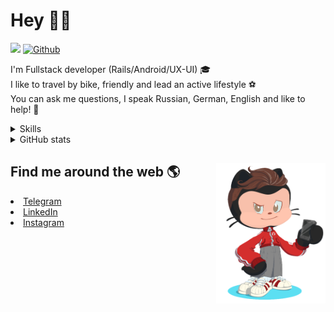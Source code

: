 # Hey 👋🏻 

![](https://komarev.com/ghpvc/?username=your-github-HarshBarash&color=grey) [![Github](https://img.shields.io/github/followers/HarshBarash?label=Follow&style=social)](https://github.com/HarshBarash)

I'm  Fullstack developer (Rails/Android/UX-UI) 🎓  <br />
I like to travel by bike, friendly and lead an active lifestyle ⚽ <br />
You can ask me questions, I speak Russian, German, English and like to help! 💬  <br />

<details>
    <summary> Skills </summary>
   <p>
      <br/>
      <img src="https://img.shields.io/badge/Ruby_on_Rails-CC0000?style=for-the-badge&logo=ruby-on-rails&logoColor=white" />
      <img src="https://img.shields.io/badge/Ruby-CC342D?style=for-the-badge&logo=ruby&logoColor=white" />
      <img src="https://img.shields.io/badge/Bootstrap-563D7C?style=for-the-badge&logo=bootstrap&logoColor=white" />
      <img src="https://img.shields.io/badge/PostgreSQL-316192?style=for-the-badge&logo=postgresql&logoColor=white" />
      <img src="https://img.shields.io/badge/SQLite-07405E?style=for-the-badge&logo=sqlite&logoColor=white" />
      <img src="https://img.shields.io/badge/Heroku-430098?style=for-the-badge&logo=heroku&logoColor=white"/>
      <img src="https://img.shields.io/badge/GitHub-100000?style=for-the-badge&logo=github&logoColor=white" />
      <br/>
      <img src="https://img.shields.io/badge/Android-3DDC84?style=for-the-badge&logo=android&logoColor=white" />
      <img src="https://img.shields.io/badge/Kotlin-0095D5?&style=for-the-badge&logo=kotlin&logoColor=white" />
      <img src="https://img.shields.io/badge/Java-ED8B00?style=for-the-badge&logo=java&logoColor=white" />
      <img src="https://img.shields.io/badge/Figma-F24E1E?style=for-the-badge&logo=figma&logoColor=white" />
      <img src="https://img.shields.io/badge/firebase-ffca28?style=for-the-badge&logo=firebase&logoColor=black" />
      <img src="https://img.shields.io/badge/Python-FFD43B?style=for-the-badge&logo=python&logoColor=darkgreen" />
      <img src="https://img.shields.io/badge/Trello-0052CC?style=for-the-badge&logo=trello&logoColor=white" />
      <img src="https://img.shields.io/badge/Ubuntu-E95420?style=for-the-badge&logo=ubuntu&logoColor=white" />

   </details>


<details>
    <summary> GitHub stats</summary>
    <br />
   
<!--START_SECTION:waka-->
![Code Time](http://img.shields.io/badge/Code%20Time-235%20hrs%2029%20mins-blue)

**🐱 My GitHub Data** 

> 🏆 314 Contributions in the Year 2022
 > 
> 📦 288.9 kB Used in GitHub's Storage 
 > 
> 💼 Opted to Hire
 > 
> 📜 20 Public Repositories 
 > 
> 🔑 27 Private Repositories  
 > 
**I'm an Early 🐤** 

```text
🌞 Morning    125 commits    █████░░░░░░░░░░░░░░░░░░░░   20.39% 
🌆 Daytime    184 commits    ███████░░░░░░░░░░░░░░░░░░   30.02% 
🌃 Evening    274 commits    ███████████░░░░░░░░░░░░░░   44.7% 
🌙 Night      30 commits     █░░░░░░░░░░░░░░░░░░░░░░░░   4.89%

```
📅 **I'm Most Productive on Friday** 

```text
Monday       60 commits     ██░░░░░░░░░░░░░░░░░░░░░░░   9.79% 
Tuesday      89 commits     ███░░░░░░░░░░░░░░░░░░░░░░   14.52% 
Wednesday    89 commits     ███░░░░░░░░░░░░░░░░░░░░░░   14.52% 
Thursday     81 commits     ███░░░░░░░░░░░░░░░░░░░░░░   13.21% 
Friday       111 commits    ████░░░░░░░░░░░░░░░░░░░░░   18.11% 
Saturday     100 commits    ████░░░░░░░░░░░░░░░░░░░░░   16.31% 
Sunday       83 commits     ███░░░░░░░░░░░░░░░░░░░░░░   13.54%

```


📊 **This Week I Spent My Time On** 

```text
⌚︎ Time Zone: Europe/Moscow

💬 Programming Languages: 
Ruby                     20 hrs 8 mins       ███████████████████████░░   91.88% 
YAML                     38 mins             ░░░░░░░░░░░░░░░░░░░░░░░░░   2.94% 
IDEA_MODULE              25 mins             ░░░░░░░░░░░░░░░░░░░░░░░░░   1.94% 
Bash                     9 mins              ░░░░░░░░░░░░░░░░░░░░░░░░░   0.76% 
Text                     8 mins              ░░░░░░░░░░░░░░░░░░░░░░░░░   0.61%

🔥 Editors: 
RubyMine                 21 hrs 54 mins      █████████████████████████   100.0%

💻 Operating System: 
Linux                    21 hrs 54 mins      █████████████████████████   100.0%

```

**I Mostly Code in Ruby** 

```text
Ruby                     21 repos            ███████████░░░░░░░░░░░░░░   46.67% 
Kotlin                   11 repos            ██████░░░░░░░░░░░░░░░░░░░   24.44% 
Java                     7 repos             ████░░░░░░░░░░░░░░░░░░░░░   15.56% 
JavaScript               4 repos             ██░░░░░░░░░░░░░░░░░░░░░░░   8.89% 
Python                   2 repos             █░░░░░░░░░░░░░░░░░░░░░░░░   4.44%

```



 Last Updated on 13/03/2022 16:16:22 UTC
<!--END_SECTION:waka-->
   
<!--    <p align="center">
        <img src="https://github-profile-trophy.vercel.app/?username=HarshBarash&theme=darkhub&margin-w=15" alt="Trophies GitHub" />
    </p>
 -->
   
</details>

## Find me around the web 🌎 <a href="https://github.com//HarshBarash"><img align="right" width="175" height="225" src="https://github.com/HarshBarash/HarshBarash/blob/master/app/assets/images/antonbaranov.png"></a>
<li> <a href="https://t.me/HarshBarash"> Telegram </a> </li>
<li> <a href="https://linkedin.com/in/HarshBarash"> LinkedIn </a> </li>
<li> <a href="https://www.instagram.com/harsh.barash/"> Instagram </a> </li>
